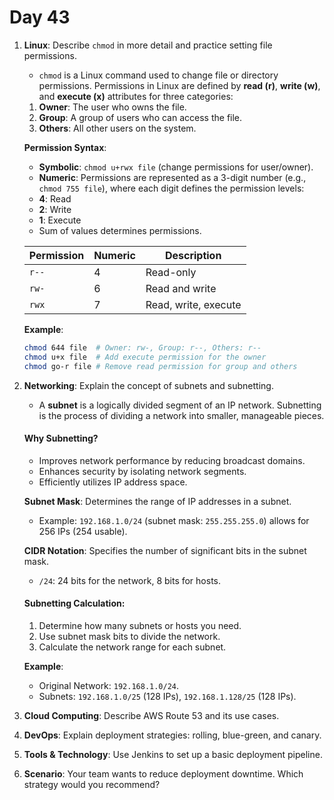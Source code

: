 # Day 43


1. **Linux**: Describe `chmod` in more detail and practice setting file permissions.
   * `chmod` is a Linux command used to change file or directory permissions. Permissions in Linux are defined by **read (r)**, **write (w)**, and **execute (x)** attributes for three categories:  

   1. **Owner**: The user who owns the file.  
   2. **Group**: A group of users who can access the file.  
   3. **Others**: All other users on the system.

   **Permission Syntax**:  
   - **Symbolic**: `chmod u+rwx file` (change permissions for user/owner).  
   - **Numeric**: Permissions are represented as a 3-digit number (e.g., `chmod 755 file`), where each digit defines the permission levels:  
    - **4**: Read  
    - **2**: Write  
    - **1**: Execute  
    - Sum of values determines permissions.  

    | Permission | Numeric | Description         |
    |------------|---------|---------------------|
    | `r--`      | 4       | Read-only          |
    | `rw-`      | 6       | Read and write     |
    | `rwx`      | 7       | Read, write, execute |

   **Example**:
     ```bash
     chmod 644 file  # Owner: rw-, Group: r--, Others: r--
     chmod u+x file  # Add execute permission for the owner
     chmod go-r file # Remove read permission for group and others
     ```


2. **Networking**: Explain the concept of subnets and subnetting.
   * A **subnet** is a logically divided segment of an IP network. Subnetting is the process of dividing a network into smaller, manageable pieces.  

   #### **Why Subnetting?**
   - Improves network performance by reducing broadcast domains.
   - Enhances security by isolating network segments.
   - Efficiently utilizes IP address space.

   **Subnet Mask**: Determines the range of IP addresses in a subnet.  
   - Example: `192.168.1.0/24` (subnet mask: `255.255.255.0`) allows for 256 IPs (254 usable).  

   **CIDR Notation**: Specifies the number of significant bits in the subnet mask.  
   - `/24`: 24 bits for the network, 8 bits for hosts.  

   #### **Subnetting Calculation**:
   1. Determine how many subnets or hosts you need.
   2. Use subnet mask bits to divide the network.
   3. Calculate the network range for each subnet.

    **Example**:
   - Original Network: `192.168.1.0/24`.
   - Subnets: `192.168.1.0/25` (128 IPs), `192.168.1.128/25` (128 IPs).


3. **Cloud Computing**: Describe AWS Route 53 and its use cases.

4. **DevOps**: Explain deployment strategies: rolling, blue-green, and canary.

5. **Tools & Technology**: Use Jenkins to set up a basic deployment pipeline.

6. **Scenario**: Your team wants to reduce deployment downtime. Which strategy would you recommend?


